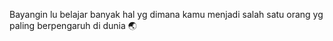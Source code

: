Bayangin lu belajar banyak hal yg dimana kamu menjadi salah satu orang yg paling berpengaruh di dunia 🌏

